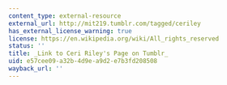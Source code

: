 ```yaml
---
content_type: external-resource
external_url: http://mit219.tumblr.com/tagged/ceriley
has_external_license_warning: true
license: https://en.wikipedia.org/wiki/All_rights_reserved
status: ''
title: _Link to Ceri Riley's Page on Tumblr_
uid: e57cee09-a32b-4d9e-a9d2-e7b3fd208508
wayback_url: ''
---
```

